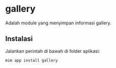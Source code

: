 # gallery

Adalah module yang menyimpan informasi gallery.

## Instalasi

Jalankan perintah di bawah di folder aplikasi:

```
mim app install gallery
```
